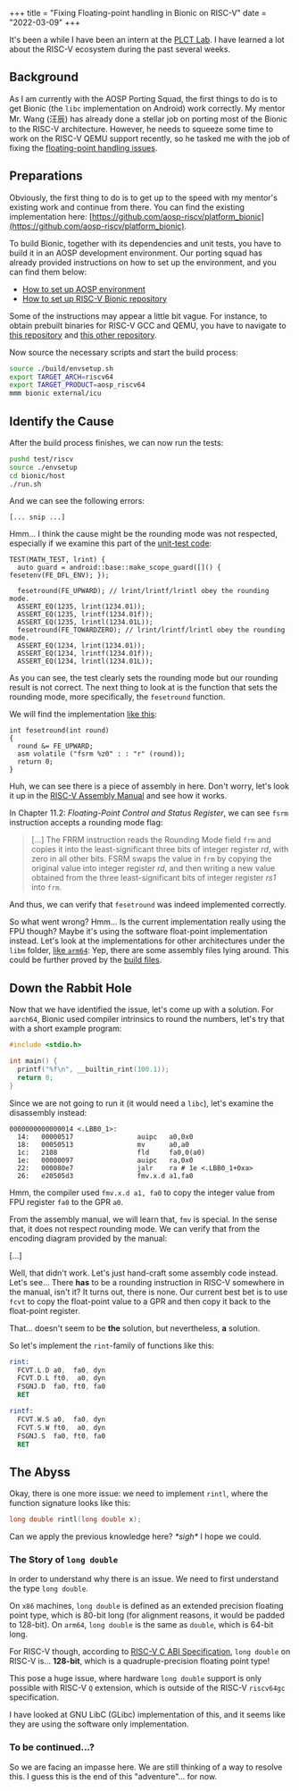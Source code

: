 +++
title = "Fixing Floating-point handling in Bionic on RISC-V"
date = "2022-03-09"
+++

It's been a while I have been an intern at the [PLCT Lab](https://plctlab.github.io/). I have learned a lot about the RISC-V ecosystem during the past several weeks.

## Background

As I am currently with the AOSP Porting Squad, the first things to do is to get Bionic (the `libc` implementation on Android) work correctly. My mentor Mr. Wang (汪辰) has already done a stellar job on porting most of the Bionic to the RISC-V architecture. However, he needs to squeeze some time to work on the RISC-V QEMU support recently, so he tasked me with the job of fixing the [floating-point handling issues](https://github.com/aosp-riscv/working-group/issues/36).

## Preparations

Obviously, the first thing to do is to get up to the speed with my mentor's existing work and continue from there.
You can find the existing implementation here: [https://github.com/aosp-riscv/platform_bionic](https://github.com/aosp-riscv/platform_bionic).

To build Bionic, together with its dependencies and unit tests, you have to build it in an AOSP development environment. Our porting squad has already provided instructions on how to set up the environment, and you can find them below:

- [How to set up AOSP environment](https://github.com/aosp-riscv/working-group/blob/9a8b450471a72cb92dbf274c9d054568ca3682ba/docs/howto-setup-build-env.md)
- [How to set up RISC-V Bionic repository](https://github.com/aosp-riscv/test-riscv/blob/4cdc228de846220e4603e1b80dabcaa4c491d98d/docs/howto-setup-test-env.md)

Some of the instructions may appear a little bit vague. For instance, to obtain prebuilt binaries for RISC-V GCC and QEMU, you have to navigate to [this repository](https://github.com/aosp-riscv/platform-prebuilts-build-tools/tree/f0e2377d3c29d1e9942dd861a8050b65cf04032c) and [this other repository](https://github.com/aosp-riscv/test-riscv/tree/4cdc228de846220e4603e1b80dabcaa4c491d98d/bin/qemu/install).

Now source the necessary scripts and start the build process:

```bash
source ./build/envsetup.sh
export TARGET_ARCH=riscv64
export TARGET_PRODUCT=aosp_riscv64
mmm bionic external/icu
```

## Identify the Cause

After the build process finishes, we can now run the tests:

```bash
pushd test/riscv
source ./envsetup
cd bionic/host
./run.sh
```

And we can see the following errors:

```
[... snip ...]

```

Hmm... I think the cause might be the rounding mode was not respected, especially if we examine this part of the [unit-test code](https://github.com/aosp-riscv/platform_bionic/blob/0dde4734fa01e36dee2ce6372c84b32d1523a48d/tests/math_test.cpp#L1011-L1021):

```c++,linenos,linenostart=1011
TEST(MATH_TEST, lrint) {
  auto guard = android::base::make_scope_guard([]() { fesetenv(FE_DFL_ENV); });

  fesetround(FE_UPWARD); // lrint/lrintf/lrintl obey the rounding mode.
  ASSERT_EQ(1235, lrint(1234.01));
  ASSERT_EQ(1235, lrintf(1234.01f));
  ASSERT_EQ(1235, lrintl(1234.01L));
  fesetround(FE_TOWARDZERO); // lrint/lrintf/lrintl obey the rounding mode.
  ASSERT_EQ(1234, lrint(1234.01));
  ASSERT_EQ(1234, lrintf(1234.01f));
  ASSERT_EQ(1234, lrintl(1234.01L));
```

As you can see, the test clearly sets the rounding mode but our rounding result is not correct.
The next thing to look at is the function that sets the rounding mode, more specifically, the `fesetround` function.

We will find the implementation [like this](https://github.com/aosp-riscv/platform_bionic/blob/0dde4734fa01e36dee2ce6372c84b32d1523a48d/libm/riscv64/fenv.c#L96-L101):

```c,linenos,linenostart=96
int fesetround(int round)
{
  round &= FE_UPWARD;
  asm volatile ("fsrm %z0" : : "r" (round));
  return 0;
}
```

Huh, we can see there is a piece of assembly in here. Don't worry, let's look it up in the [RISC-V Assembly Manual](https://github.com/riscv/riscv-isa-manual/releases/download/Ratified-IMAFDQC/riscv-spec-20191213.pdf) and see how it works.

In Chapter 11.2: _Floating-Point Control and Status Register_, we can see `fsrm` instruction accepts a rounding mode flag:

> [...] The FRRM instruction reads the Rounding Mode field `frm` and copies it into the least-significant three bits of integer register _rd_, with zero in all other bits. FSRM swaps the value in `frm` by copying the original value into integer register _rd_, and then writing a new value obtained from the three least-significant bits of integer register _rs1_ into `frm`.

And thus, we can verify that `fesetround` was indeed implemented correctly.

So what went wrong? Hmm... Is the current implementation really using the FPU though? Maybe it's using the software float-point implementation instead. Let's look at the implementations for other architectures under the `libm` folder, [like `arm64`](https://github.com/aosp-riscv/platform_bionic/tree/0dde4734fa01e36dee2ce6372c84b32d1523a48d/libm/arm64): Yep, there are some assembly files lying around. This could be further proved by the [build files](https://github.com/aosp-riscv/platform_bionic/blob/0dde4734fa01e36dee2ce6372c84b32d1523a48d/libm/Android.bp#L320-L343).


## Down the Rabbit Hole

Now that we have identified the issue, let's come up with a solution. For `aarch64`, Bionic used compiler intrinsics to round the numbers, let's try that with a short example program:

```c
#include <stdio.h>

int main() {
  printf("%f\n", __builtin_rint(100.1));
  return 0;
}
```

Since we are not going to run it (it would need a `libc`), let's examine the disassembly instead:

```
0000000000000014 <.LBB0_1>:
  14:   00000517                auipc   a0,0x0
  18:   00050513                mv      a0,a0
  1c:   2108                    fld     fa0,0(a0)
  1e:   00000097                auipc   ra,0x0
  22:   000080e7                jalr    ra # 1e <.LBB0_1+0xa>
  26:   e20505d3                fmv.x.d a1,fa0
```

Hmm, the compiler used `fmv.x.d a1, fa0` to copy the integer value from FPU register `fa0` to the GPR `a0`.

From the assembly manual, we will learn that, `fmv` is special. In the sense that, it does not respect rounding mode. We can verify that from the encoding diagram provided by the manual:

[...]

Well, that didn't work. Let's just hand-craft some assembly code instead.
Let's see... There **has** to be a rounding instruction in RISC-V somewhere in the manual, isn't it?
It turns out, there is none. Our current best bet is to use `fcvt` to copy the float-point value to a GPR and then copy it back to the float-point register.

That... doesn't seem to be **the** solution, but nevertheless, **a** solution.

So let's implement the `rint`-family of functions like this:

```asm
rint:
  FCVT.L.D a0,  fa0, dyn
  FCVT.D.L ft0,  a0, dyn
  FSGNJ.D  fa0, ft0, fa0
  RET

rintf:
  FCVT.W.S a0,  fa0, dyn
  FCVT.S.W ft0,  a0, dyn
  FSGNJ.S  fa0, ft0, fa0
  RET
```

## The Abyss

Okay, there is one more issue: we need to implement `rintl`, where the function signature looks like this:

```c
long double rintl(long double x);
```

Can we apply the previous knowledge here? *\*sigh\** I hope we could.

### The Story of `long double`

In order to understand why there is an issue. We need to first understand the type `long double`.

On `x86` machines, `long double` is defined as an extended precision floating point type, which is 80-bit long (for alignment reasons, it would be padded to 128-bit). On `arm64`, `long double` is the same as `double`, which is 64-bit long.

For RISC-V though, according to [RISC-V C ABI Specification](https://riscv.org/wp-content/uploads/2015/01/riscv-calling.pdf), `long double` on RISC-V is... **128-bit**, which is a quadruple-precision floating point type!

This pose a huge issue, where hardware `long double` support is only possible with RISC-V `Q` extension, which is outside of the RISC-V `riscv64gc` specification.

I have looked at GNU LibC (GLibc) implementation of this, and it seems like they are using the software only implementation.

### To be continued...?

So we are facing an impasse here. We are still thinking of a way to resolve this. I guess this is the end of this "adventure"... for now.
